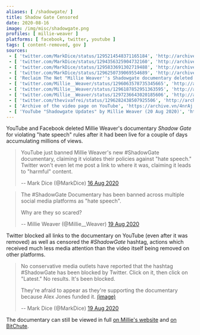 ```yaml
---
aliases: [ /shadowgate/ ]
title: Shadow Gate Censored
date: 2020-08-16
image: /img/misc/shadowgate.png
profiles: [ millie-weaver ]
platforms: [ facebook, twitter, youtube ]
tags: [ content-removed, gov ]
sources:
 - [ 'twitter.com/MarkDice/status/1295214548371165184', 'http://archive.is/CMaxR' ]
 - [ 'twitter.com/MarkDice/status/1294356325904732160', 'http://archive.is/0TRBr' ]
 - [ 'twitter.com/MarkDice/status/1295833691302719488', 'http://archive.is/WUSKD' ]
 - [ 'twitter.com/MarkDice/status/1296250739069554689', 'http://archive.is/QEUGt' ]
 - [ 'Reclaim The Net "Millie Weaver''s Shadowgate documentary deleted by Facebook and YouTube" by Tom Parker (16 Aug 2020)', 'http://archive.is/A7vhZ' ]
 - [ 'twitter.com/Millie__Weaver/status/1296063578735345665', 'http://archive.is/vxLuU' ]
 - [ 'twitter.com/Millie__Weaver/status/1296187852951363595', 'http://archive.is/zBUJS' ]
 - [ 'twitter.com/Millie__Weaver/status/1297236643020185606', 'http://archive.is/Va5Ug' ]
 - [ 'twitter.com/thevivafrei/status/1296282438507925506', 'http://archive.is/4xC5g' ]
 - [ 'Archive of the video page on YouTube', 'https://archive.vn/4nrAj' ]
 - [ 'YouTube "Shadowgate Updates" by Millie Weaver (20 Aug 2020)', 'https://www.youtube.com/watch?v=ddeD6Oa8Mr8' ]
---
```


YouTube and Facebook deleted Millie Weaver's documentary _Shadow Gate_ for
violating "hate speech" rules after it had been live for a couple of days
accumulating millions of views.
> YouTube just banned Millie Weaver's new #ShadowGate documentary, claiming it
> violates their policies against "hate speech." Twitter won't even let me post
> a link to where it was, claiming it leads to "harmful" content.
>
> -- Mark Dice (@MarkDice) [16 Aug 2020](http://archive.is/CMaxR)

> The #ShadowGate Documentary has been banned across multiple social media
> platforms as "hate speech". 
>
> Why are they so scared?
>
> -- Millie Weaver (@Millie__Weaver) [19 Aug 2020](http://archive.is/vxLuU)

Twitter blocked all links to the documentary on YouTube (even after it was
removed) as well as censored the _#ShadowGate_ hashtag, actions which received
much less media attention than the video itself being removed on other
platforms.
> No conservative media outlets have reported that the hashtag #ShadowGate has
> been blocked by Twitter. Click on it, then click on "Latest." No results.
> It's been blocked.
>
> They're afraid to appear as they're supporting the documentary because Alex
> Jones funded it. [(image)](markdice-1296250739069554689.png)
>
> -- Mark Dice (@MarkDice) [19 Aug 2020](http://archive.is/QEUGt)

The documentary can still be viewed in full [on Millie's
website](https://www.millennialmillie.com) and [on
BitChute](https://www.bitchute.com/channel/m294VZFG6Kp1/).
